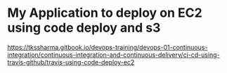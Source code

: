 # My Application to deploy on EC2 using code deploy and s3

https://tkssharma.gitbook.io/devops-training/devops-01-continuous-integration/continuous-integration-and-continuous-delivery/ci-cd-using-travis-github/travis-using-code-deploy-ec2